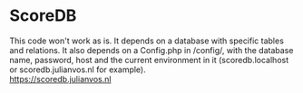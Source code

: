 # ScoreDB
This code won't work as is. It depends on a database with specific tables and relations. It also depends on a Config.php in /config/, with the database name, password, host and the current environment in it (scoredb.localhost or scoredb.julianvos.nl for example). <br>
https://scoredb.julianvos.nl
